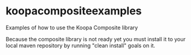 koopacompositeexamples
======================

Examples of how to use the Koopa Composite library

Because the composite library is not ready yet you must install it to your local maven repository by running "clean install" goals on it.
